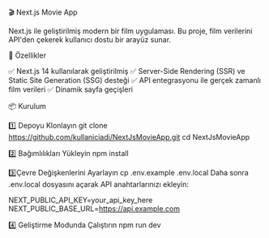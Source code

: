 🎬 Next.js Movie App

 

Next.js ile geliştirilmiş modern bir film uygulaması. Bu proje, film verilerini API'den çekerek kullanıcı dostu bir arayüz sunar.

🚀 Özellikler

✅ Next.js 14 kullanılarak geliştirilmiş
✅ Server-Side Rendering (SSR) ve Static Site Generation (SSG) desteği
✅ API entegrasyonu ile gerçek zamanlı film verileri
✅ Dinamik sayfa geçişleri

📦 Kurulum

1️⃣ Depoyu Klonlayın
git clone https://github.com/kullaniciadi/NextJsMovieApp.git
cd NextJsMovieApp

2️⃣ Bağımlılıkları Yükleyin
npm install

3️⃣Çevre Değişkenlerini Ayarlayın
cp .env.example .env.local
Daha sonra .env.local dosyasını açarak API anahtarlarınızı ekleyin:

NEXT_PUBLIC_API_KEY=your_api_key_here
NEXT_PUBLIC_BASE_URL=https://api.example.com

4️⃣ Geliştirme Modunda Çalıştırın
npm run dev
